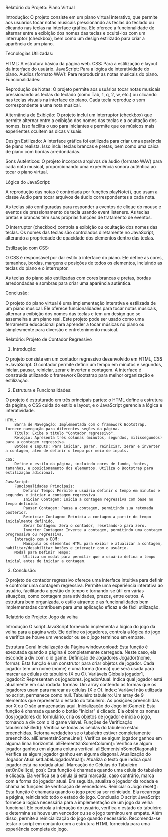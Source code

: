 Relatório do Projeto: Piano Virtual

Introdução:
O projeto consiste em um piano virtual interativo, que permite aos usuários tocar notas musicais pressionando as teclas do teclado ou clicando nas teclas na interface gráfica. Ele oferece a funcionalidade de alternar entre a exibição dos nomes das teclas e ocultá-los com um interruptor (checkbox), bem como um design estilizado para criar a aparência de um piano.

Tecnologias Utilizadas:

HTML: A estrutura básica da página web.
CSS: Para a estilização e layout da interface do usuário.
JavaScript: Para a lógica de interatividade do piano.
Áudios (formato WAV): Para reproduzir as notas musicais do piano.
Funcionalidades:

Reprodução de Notas: O projeto permite aos usuários tocar notas musicais pressionando as teclas do teclado (como Tab, 1, q, 2, w, etc.) ou clicando nas teclas visuais na interface do piano. Cada tecla reproduz o som correspondente a uma nota musical.

Alternância de Exibição: O projeto inclui um interruptor (checkbox) que permite alternar entre a exibição dos nomes das teclas e a ocultação dos nomes. Isso facilita o uso para iniciantes e permite que os músicos mais experientes ocultem as dicas visuais.

Design Estilizado: A interface gráfica foi estilizada para criar uma aparência de piano realista. Isso inclui teclas brancas e pretas, bem como uma caixa de piano com bordas arredondadas.

Sons Autênticos: O projeto incorpora arquivos de áudio (formato WAV) para cada nota musical, proporcionando uma experiência sonora autêntica ao tocar o piano virtual.

Lógica do JavaScript:

A reprodução das notas é controlada por funções playNote(), que usam a classe Audio para tocar arquivos de áudio correspondentes a cada nota.

As teclas são configuradas para responder a eventos de clique do mouse e eventos de pressionamento de tecla usando event listeners. As teclas pretas e brancas têm suas próprias funções de tratamento de eventos.

O interruptor (checkbox) controla a exibição ou ocultação dos nomes das teclas. Os nomes das teclas são controlados diretamente no JavaScript, alterando a propriedade de opacidade dos elementos <span> dentro das teclas.

Estilização com CSS:

O CSS é responsável por dar estilo à interface do piano. Ele define as cores, tamanhos, bordas, margens e posições de todos os elementos, incluindo as teclas do piano e o interruptor.

As teclas do piano são estilizadas com cores brancas e pretas, bordas arredondadas e sombras para criar uma aparência autêntica.

Conclusão:

O projeto do piano virtual é uma implementação interativa e estilizada de um piano musical. Ele oferece funcionalidades para tocar notas musicais, alternar a exibição dos nomes das teclas e tem um design que se assemelha a um piano real. Este projeto pode ser usado como uma ferramenta educacional para aprender a tocar músicas no piano ou simplesmente para diversão e entretenimento musical.


Relatório: Projeto de Contador Regressivo

1. Introdução:

O projeto consiste em um contador regressivo desenvolvido em HTML, CSS e JavaScript. O contador permite definir um tempo em minutos e segundos, iniciar, pausar, reiniciar, zerar e inverter a contagem. A interface é construída utilizando o framework Bootstrap para melhor organização e estilização.

2. Estrutura e Funcionalidades:

O projeto é estruturado em três principais partes: o HTML define a estrutura da página, o CSS cuida do estilo e layout, e o JavaScript gerencia a lógica e interatividade.

    HTML:
        Barra de Navegação: Implementada com o framework Bootstrap, fornece navegação para diferentes seções da página.
        Título: Exibe o título "Contador regressivo".
        Relógio: Apresenta três colunas (minutos, segundos, milissegundos) para a contagem regressiva.
        Botões e Inputs: Para iniciar, parar, reiniciar, zerar e inverter a contagem, além de definir o tempo por meio de inputs.

    CSS:
        Define o estilo da página, incluindo cores de fundo, fontes, tamanhos, e posicionamento dos elementos. Utiliza o Bootstrap para estilização adicional.

    JavaScript:
        Funcionalidades Principais:
            Definir Tempo: Permite o usuário definir o tempo em minutos e segundos e iniciar a contagem regressiva.
            Iniciar Contagem: Inicia a contagem regressiva com base no tempo definido.
            Pausar Contagem: Pausa a contagem, permitindo sua retomada posterior.
            Reiniciar Contagem: Reinicia a contagem a partir do tempo inicialmente definido.
            Zerar Contagem: Zera o contador, resetando-o para zero.
            Inverter Contagem: Inverte a contagem, permitindo uma contagem progressiva ou regressiva.
        Interação com o DOM:
            Manipula os elementos HTML para exibir e atualizar a contagem, habilitar/desabilitar botões e interagir com o usuário.
        Modal para Definir Tempo:
            Utiliza um modal para permitir que o usuário defina o tempo inicial antes de iniciar a contagem.

3. Conclusão:

O projeto de contador regressivo oferece uma interface intuitiva para definir e controlar uma contagem regressiva. Permite uma experiência interativa ao usuário, facilitando a gestão do tempo e tornando-se útil em várias situações, como contagem para atividades, prazos, entre outros. A estrutura bem organizada, o estilo atraente e as funcionalidades bem implementadas contribuem para uma aplicação eficaz e de fácil utilização.

Relatório do Projeto: Jogo da velha

Introdução 
O script JavaScript fornecido implementa a lógica do jogo da velha para a página web. Ele define os jogadores, controla a lógica do jogo e verifica se houve um vencedor ou se o jogo terminou em empate.

Estrutura Geral
Inicialização da Página
window.onload: Esta função é executada quando a página é completamente carregada. Neste caso, ela esconde a div com o id game.
Definição de Jogadores
Jogador(nome, forma): Esta função é um construtor para criar objetos de jogador. Cada jogador tem um nome (nome) e uma forma (forma) que será usada para marcar as células do tabuleiro (X ou O).
Variáveis Globais
jogador1, jogador2: Representam os jogadores.
jogadorAtual: Indica qual jogador está atualmente em sua rodada.
formas: Um array contendo as formas que os jogadores usam para marcar as células (X e O).
index: Variável não utilizada no script, permanece como null.
Tabuleiro
tabuleiro: Um array de 9 elementos que representa o estado do tabuleiro. As posições preenchidas por X ou O são armazenadas aqui.
Inicialização do Jogo
initGame(): Esta função é chamada quando o botão "Iniciar" é clicado. Ela obtém os nomes dos jogadores do formulário, cria os objetos de jogador e inicia o jogo, tornando a div com o id game visível.
Funções de Verificação
tabuleiroIsFilled(): Verifica se todas as células do tabuleiro estão preenchidas. Retorna verdadeiro se o tabuleiro estiver completamente preenchido.
allElementsInSomeLine(): Verifica se algum jogador ganhou em alguma linha horizontal.
allElementsInSomeColumn(): Verifica se algum jogador ganhou em alguma coluna vertical.
allElementsInSomeDiagonal(): Verifica se algum jogador ganhou em alguma diagonal.
Atualização do Jogador Atual
setLabelJogadorAtual(): Atualiza o texto que indica qual jogador está na rodada atual.
Marcação de Células do Tabuleiro
setOnCeil(cel, pos): Esta função é chamada quando uma célula do tabuleiro é clicada. Ela verifica se a célula já está marcada, caso contrário, marca com a forma do jogador atual. Em seguida, atualiza o jogador da rodada e chama as funções de verificação de vencedores.
Reiniciar o Jogo
reset(): Esta função é chamada quando o jogo precisa ser reiniciado. Ela recarrega a página, reiniciando todo o estado do jogo.
Conclusão
O script JavaScript fornece a lógica necessária para a implementação de um jogo da velha funcional. Ele controla a interação do usuário, verifica o estado do tabuleiro e determina se houve um vencedor ou se o jogo terminou em empate. Além disso, permite a reinicialização do jogo quando necessário. Recomenda-se testar o script em conjunto com a estrutura HTML fornecida para uma experiência completa do jogo.
